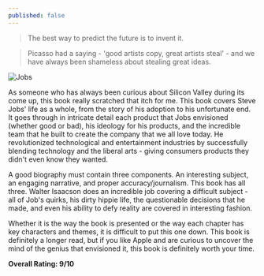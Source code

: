 ```yaml
---
published: false
---
```

> The best way to predict the future is to invent it.

> Picasso had a saying - 'good artists copy, great artists steal' - and we have always been shameless about stealing great ideas.

![Jobs](https://www.washingtonian.com/wp-content/uploads/2015/09/stevejobs1.jpg)

As someone who has always been curious about Silicon Valley during its come up, this book really scratched that itch for me. This book covers Steve Jobs' life as a whole, from the story of his adoption to his unfortunate end. It goes through in intricate detail each product that Jobs envisioned (whether good or bad), his ideology for his products, and the incredible team that he built to create the company that we all love today. He revolutionized technological and entertainment industries by successfully blending technology and the liberal arts - giving consumers products they didn't even know they wanted.

A good biography must contain three components. An interesting subject, an engaging narrative, and proper accuracy/journalism. This book has all three. Walter Isaacson does an incredible job covering a difficult subject - all of Job's quirks, his dirty hippie life, the questionable decisions that he made, and even his ability to defy reality are covered in interesting fashion.

Whether it is the way the book is presented or the way each chapter has key characters and themes, it is difficult to put this one down. This book is definitely a longer read, but if you like Apple and are curious to uncover the mind of the genius that envisioned it, this book is definitely worth your time. 

**Overall Rating: 9/10**